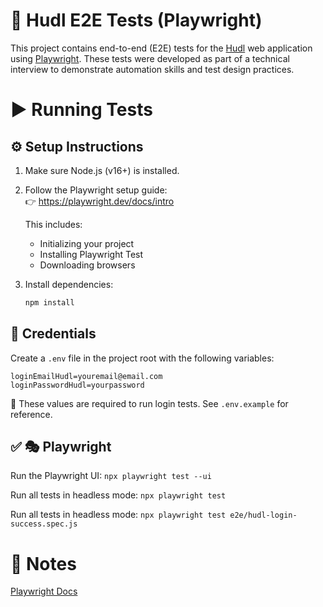 # 📘 Hudl E2E Tests (Playwright)
This project contains end-to-end (E2E) tests for the [Hudl](https://www.hudl.com/) web application using [Playwright](https://playwright.dev/). These tests were developed as part of a technical interview to demonstrate automation skills and test design practices.

# ▶️ Running Tests

## ⚙️ Setup Instructions

1. Make sure Node.js (v16+) is installed.
2. Follow the Playwright setup guide:  
   👉 https://playwright.dev/docs/intro

   This includes:
   - Initializing your project
   - Installing Playwright Test
   - Downloading browsers

3. Install dependencies:

   ```bash
   npm install


## 🔐 Credentials

Create a `.env` file in the project root with the following variables:

```env
loginEmailHudl=youremail@email.com
loginPasswordHudl=yourpassword
```
📌 These values are required to run login tests. See `.env.example` for reference.

## ✅ 🎭 Playwright

Run the Playwright UI:
`npx playwright test --ui`

Run all tests in headless mode:
`npx playwright test`

Run all tests in headless mode:
`npx playwright test e2e/hudl-login-success.spec.js`

# 📌 Notes
[Playwright Docs](https://playwright.dev/)
